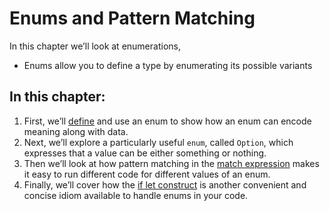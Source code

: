 # Enums and Pattern Matching
In this chapter we’ll look at enumerations,

* Enums allow you to define a type by enumerating its possible variants

## In this chapter:
1. First, we’ll [define](./defining_enum.md) and use an enum to show how an enum can encode meaning along with data. 
2. Next, we’ll explore a particularly useful `enum`, called `Option`, which expresses that a value can be either something or nothing.
3. Then we’ll look at how pattern matching in the [match expression](./match_control_flow.md) makes it easy to run different code for different values of an enum. 
4. Finally, we’ll cover how the [if let construct](./if_let_construct.md) is another convenient and concise idiom available to handle enums in your code.
